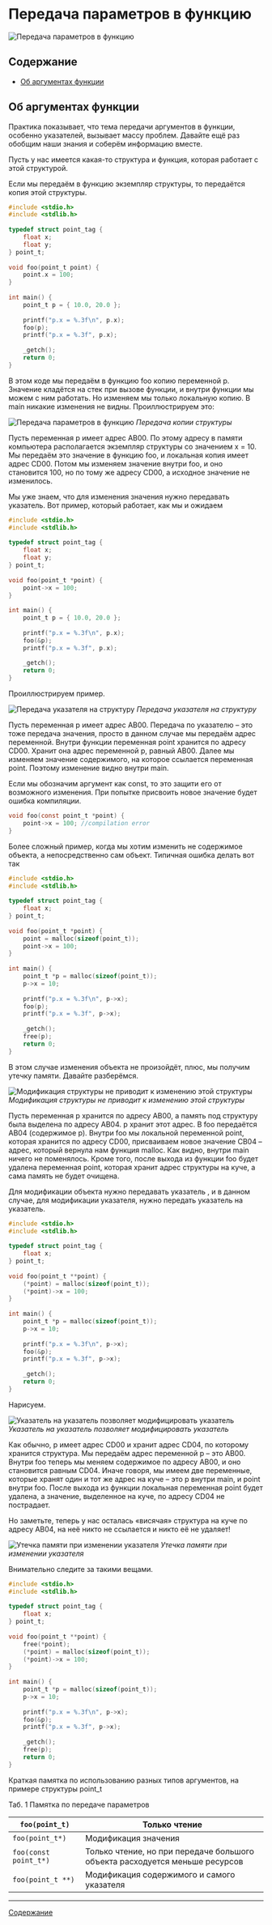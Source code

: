 # Передача параметров в функцию

![Передача параметров в функцию](./Pictures/29_c_function_arguments_theme.jpg)

## Содержание

+ [Об аргументах функции](#об-аргументах-функции)

## Об аргументах функции

Практика показывает, что тема передачи аргументов в функции, особенно указателей, вызывает массу проблем. Давайте ещё раз обобщим наши знания и соберём информацию вместе.

Пусть у нас имеется какая-то структура и функция, которая работает с этой структурой.

Если мы передаём в функцию экземпляр структуры, то передаётся копия этой структуры.

```c
#include <stdio.h>
#include <stdlib.h>
 
typedef struct point_tag {
    float x;
    float y;
} point_t;
 
void foo(point_t point) {
    point.x = 100;
}
 
int main() {
    point_t p = { 10.0, 20.0 };
 
    printf("p.x = %.3f\n", p.x);
    foo(p);
    printf("p.x = %.3f", p.x);
 
    _getch();
    return 0;
}
```

В этом коде мы передаём в функцию foo копию переменной p. Значение кладётся на стек при вызове функции, и внутри функции мы можем с ним работать. Но изменяем мы только локальную копию. В main никакие изменения не видны. Проиллюстрируем это:

![Передача параметров в функцию](./Pictures/29_01_function_arguments.png)
*Передача копии структуры*

Пусть переменная p имеет адрес AB00. По этому адресу в памяти компьютера располагается экземпляр структуры со значением x = 10. Мы передаём это значение в функцию foo, и локальная копия имеет адрес CD00. Потом мы изменяем значение внутри foo, и оно становится 100, но по тому же адресу CD00, а исходное значение не изменилось.

Мы уже знаем, что для изменения значения нужно передавать указатель. Вот пример, который работает, как мы и ожидаем

```c
#include <stdio.h>
#include <stdlib.h>
 
typedef struct point_tag {
    float x;
    float y;
} point_t;
 
void foo(point_t *point) {
    point->x = 100;
}
 
int main() {
    point_t p = { 10.0, 20.0 };
 
    printf("p.x = %.3f\n", p.x);
    foo(&p);
    printf("p.x = %.3f", p.x);
 
    _getch();
    return 0;
}
```

Проиллюстрируем пример.

![Передача указателя на структуру](./Pictures/29_02_function_arguments.PNG)
*Передача указателя на структуру*

Пусть переменная p имеет адрес AB00. Передача по указателю – это тоже передача значения, просто в данном случае мы передаём адрес переменной. Внутри функции переменная point хранится по адресу CD00. Хранит она адрес переменной p, равный AB00. Далее мы изменяем значение содержимого, на которое ссылается переменная point. Поэтому изменение видно внутри main.

Если мы обозначим аргумент как const, то это защити его от возможного изменения. При попытке присвоить новое значение будет ошибка компиляции.

```c
void foo(const point_t *point) {
    point->x = 100; //compilation error
}
```

Более сложный пример, когда мы хотим изменить не содержимое объекта, а непосредственно сам объект. Типичная ошибка делать вот так

```c
#include <stdio.h>
#include <stdlib.h>
 
typedef struct point_tag {
    float x;
} point_t;
 
void foo(point_t *point) {
    point = malloc(sizeof(point_t));
    point->x = 100;
}
 
int main() {
    point_t *p = malloc(sizeof(point_t));
    p->x = 10;
 
    printf("p.x = %.3f\n", p->x);
    foo(p);
    printf("p.x = %.3f", p->x);
 
    _getch();
    free(p);
    return 0;
}
```

В этом случае изменения объекта не произойдёт, плюс, мы получим утечку памяти. Давайте разберёмся.

![Модификация структуры не приводит к изменению этой структуры](./Pictures/29_03_function_arguments.PNG)
*Модификация структуры не приводит к изменению этой структуры*

Пусть переменная p хранится по адресу AB00, а память под структуру была выделена по адресу AB04. p хранит этот адрес. В foo передаётся AB04 (содержимое p). Внутри foo мы локальной переменной point, которая хранится по адресу CD00, присваиваем новое значение СВ04 – адрес, который вернула нам функция malloc. Как видно, внутри main ничего не поменялось. Кроме того, после выхода из функции foo будет удалена переменная point, которая хранит адрес структуры на куче, а сама память не будет очищена.

Для модификации объекта нужно передавать указатель , и в данном случае, для модификации указателя, нужно передать указатель на указатель.

```c
#include <stdio.h>
#include <stdlib.h>
 
typedef struct point_tag {
    float x;
} point_t;
 
void foo(point_t **point) {
    (*point) = malloc(sizeof(point_t));
    (*point)->x = 100;
}
 
int main() {
    point_t *p = malloc(sizeof(point_t));
    p->x = 10;
 
    printf("p.x = %.3f\n", p->x);
    foo(&p);
    printf("p.x = %.3f", p->x);
 
    _getch();
    return 0;
}
```

Нарисуем.

![Указатель на указатель позволяет модифицировать указатель](./Pictures/29_04_function_arguments.PNG)
*Указатель на указатель позволяет модифицировать указатель*

Как обычно, p имеет адрес CD00 и хранит адрес CD04, по которому хранится структура. Мы передаём адрес переменной p – это AB00. Внутри foo теперь мы меняем содержимое по адресу AB00, и оно становится равным CD04. Иначе говоря, мы имеем две переменные, которые хранят один и тот же адрес на куче – это p внутри main, и point внутри foo. После выхода из функции локальная переменная point будет удалена, а значение, выделенное на куче, по адресу CD04 не пострадает.

Но заметьте, теперь у нас осталась «висячая» структура на куче по адресу AB04, на неё никто не ссылается и никто её не удаляет!

![Утечка памяти при изменении указателя](./Pictures/29_05_function_arguments.PNG)
*Утечка памяти при изменении указателя*

Внимательно следите за такими вещами.

```c
#include <stdio.h>
#include <stdlib.h>
 
typedef struct point_tag {
    float x;    
} point_t;
 
void foo(point_t **point) {
    free(*point);
    (*point) = malloc(sizeof(point_t));
    (*point)->x = 100;
}
 
int main() {
    point_t *p = malloc(sizeof(point_t));
    p->x = 10;
 
    printf("p.x = %.3f\n", p->x);
    foo(&p);
    printf("p.x = %.3f", p->x);
 
    _getch();
    free(p);
    return 0;
}
```

Краткая памятка по использованию разных типов аргументов, на примере структуры point_t

Таб. 1 Памятка по передаче параметров

`foo(point_t)` | Только чтение
-- | --
`foo(point_t*)` | Модификация значения
`foo(const point_t*)` | Только чтение, но при передаче большого объекта расходуется меньше ресурсов
`foo(point_t **)` | Модификация содержимого и самого указателя

---
[Содержание](#содержание)
